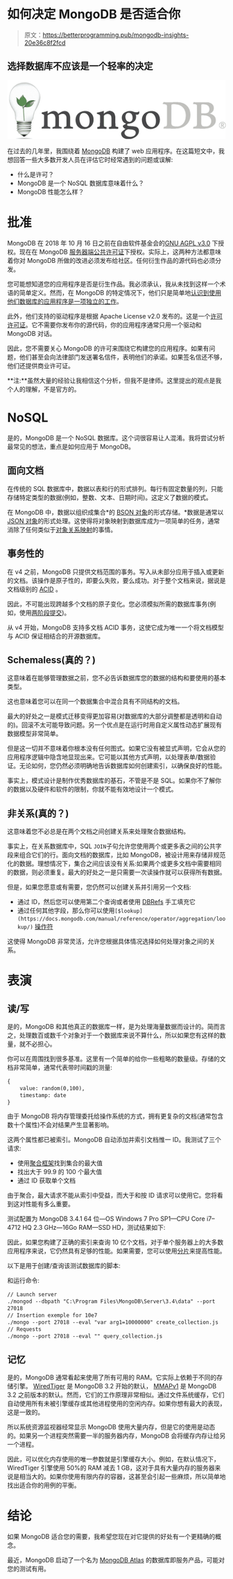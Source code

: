 # 如何决定 MongoDB 是否适合你

> 原文：<https://betterprogramming.pub/mongodb-insights-20e36c8f2fcd>

## 选择数据库不应该是一个轻率的决定

![](img/7d9c8bf389d570cbdb158aa279132205.png)

在过去的几年里，我围绕着 [MongoDB](https://www.mongodb.com/) 构建了 web 应用程序。在这篇短文中，我想回答一些大多数开发人员在评估它时经常遇到的问题或误解:

*   什么是许可？
*   MongoDB 是一个 NoSQL 数据库意味着什么？
*   MongoDB 性能怎么样？

# 批准

MongoDB 在 2018 年 10 月 16 日之前在自由软件基金会的[GNU AGPL v3.0](https://www.mongodb.com/community/licensing) 下授权。现在在 MongoDB [服务器端公共许可证](https://www.mongodb.com/licensing/server-side-public-license)下授权。实际上，这两种方法都意味着你对 MongoDB 所做的改进必须发布给社区。任何衍生作品的源代码也必须分发。

您可能想知道您的应用程序是否是衍生作品。我必须承认，我从未找到这样一个术语的简单定义。然而，在 MongoDB 的特定情况下，他们只是简单地[认识到使用他们数据库的应用程序是一项独立的工作](https://www.mongodb.com/blog/post/the-agpl)。

此外，他们支持的驱动程序是根据 Apache License v2.0 发布的。这是一个[许可许可证](https://en.wikipedia.org/wiki/Permissive_software_licence)。它不需要你发布你的源代码，你的应用程序通常只用一个驱动和 MongoDB 对话。

因此，您不需要关心 MongoDB 的许可来围绕它构建您的应用程序。如果有问题，他们甚至会向法律部门发送署名信件，表明他们的承诺。如果签名信还不够，他们还提供商业许可证。

**注:**虽然大量的经验让我相信这个分析，但我不是律师。这里提出的观点是我个人的理解，不是官方的。

# NoSQL

是的，MongoDB 是一个 NoSQL 数据库。这个词很容易让人混淆。我将尝试分析最常见的想法，重点是如何应用于 MongoDB。

## 面向文档

在传统的 SQL 数据库中，数据以表和行的形式排列。每行有固定数量的列，只能存储特定类型的数据(例如，整数、文本、日期时间)。这定义了数据的模式。

在 MongoDB 中，数据以组织成集合*的 [BSON 对象](http://bsonspec.org/)的形式存储。*数据是通常以 [JSON 对象](http://www.json.org/)的形式处理。这使得将对象映射到数据库成为一项简单的任务，通常消除了任何类似于[对象关系映射](https://en.wikipedia.org/wiki/Object-relational_mapping)的事情。

## 事务性的

在 v4 之前，MongoDB 只提供文档范围的事务。写入从未部分应用于插入或更新的文档。该操作是原子性的，即要么失败，要么成功。对于整个文档来说，据说是文档级别的 [ACID](https://en.wikipedia.org/wiki/ACID_(computer_science)) 。

因此，不可能出现跨越多个文档的原子变化。您必须模拟所需的数据库事务(例如，使用[两阶段提交](https://en.wikipedia.org/wiki/Two-phase_commit_protocol))。

从 v4 开始，MongoDB 支持多文档 ACID 事务，这使它成为唯一一个将文档模型与 ACID 保证相结合的开源数据库。

## Schemaless(真的？)

这意味着在能够管理数据之前，您不必告诉数据库您的数据的结构和要使用的基本类型。

这也意味着您可以在同一个数据集合中混合具有不同结构的文档。

最大的好处之一是模式迁移变得更加容易(对数据库的大部分调整都是透明和自动的)。回滚不太可能导致问题。另一个优点是在运行时用自定义属性动态扩展现有数据模型非常简单。

但是这一切并不意味着你根本没有任何图式。如果它没有被显式声明，它会从您的应用程序逻辑中隐含地显现出来。它可能以其他方式声明，以处理表单/数据验证。无论如何，您仍然必须明确地告诉数据库如何创建索引，以确保良好的性能。

事实上，模式设计是制作优秀数据库的基石，不管是不是 SQL。如果你不了解你的数据以及硬件和软件的限制，你就不能有效地设计一个模式。

## 非关系(真的？)

这意味着您不必总是在两个文档之间创建关系来处理聚合数据结构。

事实上，在关系数据库中，SQL `JOIN`子句允许您使用两个或更多表之间的公共字段来组合它们的行。面向文档的数据库，比如 MongoDB，被设计用来存储非规范化的数据。理想情况下，集合之间应该没有关系:如果两个或更多文档中需要相同的数据，则必须重复。最大的好处之一是只需要一次读操作就可以获得所有数据。

但是，如果您愿意或有需要，您仍然可以创建关系并引用另一个文档:

*   通过 ID，然后您可以使用第二个查询或者使用 [DBRefs](https://docs.mongodb.com/manual/reference/database-references/#dbrefs) 手工填充它
*   通过任何其他字段，那么你可以使用`[$lookup](https://docs.mongodb.com/manual/reference/operator/aggregation/lookup/)` [操作符](https://docs.mongodb.com/manual/reference/operator/aggregation/lookup/)

这使得 MongoDB 非常灵活，允许您根据具体情况选择如何处理对象之间的关系。

# 表演

## 读/写

是的，MongoDB 和其他真正的数据库一样，是为处理海量数据而设计的。简而言之，处理数百或数千个对象对于一个数据库来说不算什么，所以如果您有这样的数量，就不必担心。

你可以在周围找到很多基准。这里有一个简单的给你一些粗略的数量级。存储的文档非常简单，通常代表带时间戳的测量:

```
{
    value: random(0,100),
    timestamp: date
}
```

由于 MongoDB 将内存管理委托给操作系统的方式，拥有更复杂的文档(通常包含数十个属性)不会对结果产生显著影响。

这两个属性都已被索引。MongoDB 自动添加并索引文档惟一 ID。我测试了三个请求:

*   使用[聚合框架](https://docs.mongodb.com/manual/aggregation/)找到集合的最大值
*   找出大于 99.9 的 100 个最大值
*   通过 ID 获取单个文档

由于聚合，最大请求不能从索引中受益，而大于和按 ID 请求可以使用它。您将看到这对性能有多么重要。

测试配置为 MongoDB 3.4.1 64 位—OS Windows 7 Pro SP1—CPU Core i7–4712 HQ 2.3 GHz—16Go RAM—SSD HD，测试结果如下:

因此，如果您构建了正确的索引来查询 10 亿个文档，对于单个服务器上的大多数应用程序来说，它仍然具有足够的性能。如果需要，您可以使用[分片](https://docs.mongodb.com/manual/sharding/)来提高性能。

以下是用于创建/查询该测试数据库的脚本:

和运行命令:

```
// Launch server
./mongod --dbpath "C:\Program Files\MongoDB\Server\3.4\data" --port 27018
// Insertion exemple for 10e7
./mongo --port 27018 --eval "var arg1=10000000" create_collection.js
// Requests
./mongo --port 27018 --eval "" query_collection.js
```

## 记忆

是的，MongoDB 通常看起来使用了所有可用的 RAM。它实际上依赖于不同的存储引擎。 [WiredTiger](https://docs.mongodb.com/manual/core/wiredtiger/) 是 MongoDB 3.2 开始的默认， [MMAPv1](https://docs.mongodb.com/manual/core/mmapv1/) 是 MongoDB 3.2 之前版本的默认。然而，它们的工作原理非常相似。通过文件系统缓存，它们自动使用所有未被引擎缓存或其他进程使用的空闲内存。如果你想有最大的表现，这是一致的。

所以系统资源监视器经常显示 MongoDB 使用大量内存，但是它的使用是动态的。如果另一个进程突然需要一半的服务器内存，MongoDB 会将缓存内存让给另一个进程。

因此，可以优化内存使用的唯一参数就是引擎缓存大小。例如，在默认情况下，WiredTiger 引擎使用 50%的 RAM 减去 1 GB，这对于具有大量内存的服务器来说是相当大的。如果你使用有限内存的容器，这甚至会引起一些麻烦，所以简单地找出适合你的用例的平衡。

# 结论

如果 MongoDB 适合您的需要，我希望您现在对它提供的好处有一个更精确的概念。

最近，MongoDB 启动了一个名为 [MongoDB Atlas](https://www.mongodb.com/cloud/atlas) 的数据库即服务产品，可能对您的测试有用。